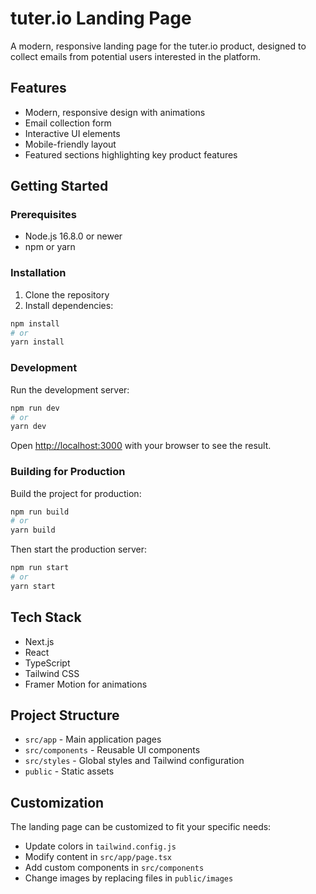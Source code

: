 # tuter.io Landing Page

A modern, responsive landing page for the tuter.io product, designed to collect emails from potential users interested in the platform.

## Features

- Modern, responsive design with animations
- Email collection form
- Interactive UI elements
- Mobile-friendly layout
- Featured sections highlighting key product features

## Getting Started

### Prerequisites

- Node.js 16.8.0 or newer
- npm or yarn

### Installation

1. Clone the repository
2. Install dependencies:

```bash
npm install
# or
yarn install
```

### Development

Run the development server:

```bash
npm run dev
# or
yarn dev
```

Open [http://localhost:3000](http://localhost:3000) with your browser to see the result.

### Building for Production

Build the project for production:

```bash
npm run build
# or
yarn build
```

Then start the production server:

```bash
npm run start
# or
yarn start
```

## Tech Stack

- Next.js
- React
- TypeScript
- Tailwind CSS
- Framer Motion for animations

## Project Structure

- `src/app` - Main application pages
- `src/components` - Reusable UI components
- `src/styles` - Global styles and Tailwind configuration
- `public` - Static assets

## Customization

The landing page can be customized to fit your specific needs:

- Update colors in `tailwind.config.js`
- Modify content in `src/app/page.tsx`
- Add custom components in `src/components`
- Change images by replacing files in `public/images` 